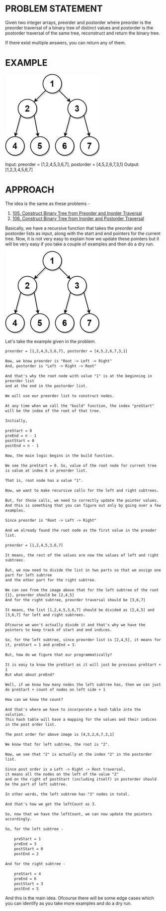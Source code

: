 # PROBLEM STATEMENT

Given two integer arrays, preorder and postorder where preorder is the preorder traversal of a binary tree of distinct values and postorder is the postorder traversal of the same tree, reconstruct and return the binary tree.

If there exist multiple answers, you can return any of them.

# EXAMPLE

![alt text](image.png)

Input: preorder = [1,2,4,5,3,6,7], postorder = [4,5,2,6,7,3,1]
Output: [1,2,3,4,5,6,7]

# APPROACH

The idea is the same as these problems - 

1. [105. Construct Binary Tree from Preorder and Inorder Traversal](https://leetcode.com/problems/construct-binary-tree-from-preorder-and-inorder-traversal/)
2. [106. Construct Binary Tree from Inorder and Postorder Traversal](https://leetcode.com/problems/construct-binary-tree-from-inorder-and-postorder-traversal/)

Basically, we have a recursive function that takes the preorder and postorder lists as input, along with the start and end pointers for the current tree. Now, it is not very easy to explain how we update these pointers but it will be very easy if you take a couple of examples and then do a dry run.

![alt text](image-1.png)

Let's take the example given in the problem.

	preorder = [1,2,4,5,3,6,7], postorder = [4,5,2,6,7,3,1]
	
	Now, we know preorder is "Root -> Left -> Right"
	And, postorder is "Left -> Right -> Root"
	
	And that's why the root node with value "1" is at the beginning in preorder list
	and at the end in the postorder list.
	
	We will use our preorder list to construct nodes. 
	
	At any time when we call the "build" function, the index "preStart" will be the index of the root of that tree.
	
	Initially,
	
	preStart = 0
	preEnd = n - 1
	postStart = 0
	postEnd = n - 1
	
	Now, the main logic begins in the build function.
	
	We see the preStart = 0. So, value of the root node for current tree is value at index 0 in preorder list.
	
	That is, root node has a value "1".
	
	Now, we want to make recursive calls for the left and right subtrees.
	
	But, for those calls, we need to correctly update the pointer values. 
	And this is something that you can figure out only by going over a few examples.
	
	Since preorder is "Root -> Left -> Right"
	
	And we already found the root node as the first value in the preoder list.
	
	preorder = [1,2,4,5,3,6,7]
	
	It means, the rest of the values are now the values of left and right subtrees.
	
	But, we now need to divide the list in two parts so that we assign one part for left subtree
	and the other part for the right subtree.
	
	We can see from the image above that for the left subtree of the root {1}, preorder should be [2,4,5]
	And for the right subtree, preorder traversal should be [3,6,7]
	
	It means, the list [1,2,4,5,3,6,7] should be divided as [2,4,5] and [3,6,7] for left and right subtrees.
	
	Ofcourse we won't actually divide it and that's why we have the pointers to keep track of start and end indices.
	
	So, for the left subtree, since preorder list is [2,4,5], it means for it, preStart = 1 and preEnd = 3.
	
	But, how do we figure that our programmatically?
	
	It is easy to know the preStart as it will just be previous preStart + 1
	But what about preEnd?
	
	Well, if we know how many nodes the left subtree has, then we can just do preStart + count of nodes on left side + 1
	
	How can we know the count?
	
	And that's where we have to incorporate a hash table into the solution. 
	This hash table will have a mapping for the values and their indices in the post order list.
	
	The post order for above image is [4,5,2,6,7,3,1]
	
	We know that for left subtree, the root is "2".
	
	Now, we see that "2" is actually at the index "2" in the postorder list.
	
	Since post order is a Left -> Right -> Root traversal,
	it means all the nodes on the left of the value "2" 
	and on the right of postStart (including itself) in postorder should be the part of left subtree.
	
	In other words, the left subtree has "3" nodes in total.
	
	And that's how we get the leftCount as 3.
	
	So, now that we have the leftCount, we can now update the pointers accordingly.
	
	So, for the left subtree -
	
		preStart = 1
		preEnd = 3
		postStart = 0
		postEnd = 2
		
	And for the right subtree - 
	
		preStart = 4
		preEnd = 6
		postStart = 3
		postEnd = 5
		
And this is the main idea. Ofcourse there will be some edge cases which you can identify as you take more examples and do a dry run.
